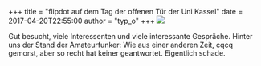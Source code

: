 +++
title = "flipdot auf dem Tag der offenen Tür der Uni Kassel"
date = 2017-04-20T22:55:00
author = "typ_o"
+++
![](https://flipdot.org/blog/uploads/tdot.serendipityThumb.jpg)  
  
Gut besucht, viele Interessenten und viele interessante Gespräche.
Hinter uns der Stand der Amateurfunker: Wie aus einer anderen Zeit, cqcq
gemorst, aber so recht hat keiner geantwortet. Eigentlich schade.

